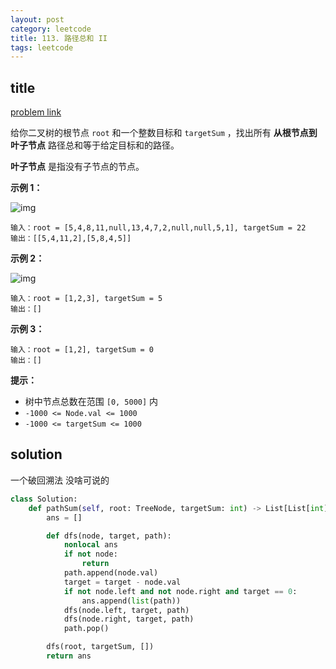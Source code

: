 ```yaml
---
layout: post
category: leetcode
title: 113. 路径总和 II
tags: leetcode
---
```

## title
[problem link](https://leetcode-cn.com/problems/path-sum-ii/)

给你二叉树的根节点 `root` 和一个整数目标和 `targetSum` ，找出所有 **从根节点到叶子节点** 路径总和等于给定目标和的路径。

**叶子节点** 是指没有子节点的节点。

 

**示例 1：**

![img](https://cdn.jsdelivr.net/gh/mafulong/mdPic@vv10/img/202508301530583.jpg)

```
输入：root = [5,4,8,11,null,13,4,7,2,null,null,5,1], targetSum = 22
输出：[[5,4,11,2],[5,8,4,5]]
```

**示例 2：**

![img](https://cdn.jsdelivr.net/gh/mafulong/mdPic@vv10/img/202508301530281.jpg)

```
输入：root = [1,2,3], targetSum = 5
输出：[]
```

**示例 3：**

```
输入：root = [1,2], targetSum = 0
输出：[]
```

 

**提示：**

- 树中节点总数在范围 `[0, 5000]` 内
- `-1000 <= Node.val <= 1000`
- `-1000 <= targetSum <= 1000`

## solution

一个破回溯法  没啥可说的

```python
class Solution:
    def pathSum(self, root: TreeNode, targetSum: int) -> List[List[int]]:
        ans = []

        def dfs(node, target, path):
            nonlocal ans
            if not node:
                return
            path.append(node.val)
            target = target - node.val
            if not node.left and not node.right and target == 0:
                ans.append(list(path))
            dfs(node.left, target, path)
            dfs(node.right, target, path)
            path.pop()

        dfs(root, targetSum, [])
        return ans

```

